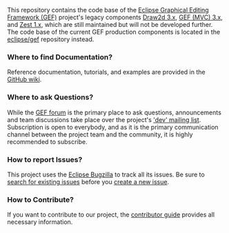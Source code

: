 This repository contains the code base of the [Eclipse Graphical Editing Framework (GEF)](http://www.eclipse.org/gef/) project's legacy components [Draw2d 3.x](https://www.eclipse.org/gef/draw2d/index.php), [GEF (MVC) 3.x](https://www.eclipse.org/gef/gef_mvc/index.php), and [Zest 1.x](https://www.eclipse.org/gef/zest/index.php), which are still maintained but will not be developed further. The code base of the current GEF production components is located in the [eclipse/gef](https://github.com/eclipse/gef) repository instead.

### Where to find Documentation?
Reference documentation, tutorials, and examples are provided in the [GitHub wiki](https://github.com/eclipse/gef-legacy/wiki).

### Where to ask Questions?
While the [GEF forum](https://www.eclipse.org/forums/index.php?t=thread&frm_id=81) is the primary place to ask questions, announcements and team discussions take place over the project's ['dev' mailing list](https://dev.eclipse.org/mailman/listinfo/gef-dev). 
Subscription is open to everybody, and as it is the primary communication channel between the project team and the community, it is highly recommended to subscribe.

### How to report Issues?
This project uses the [Eclipse Bugzilla](https://bugs.eclipse.org/bugs) to track all its issues. Be sure to [search for existing issues](https://bugs.eclipse.org/bugs/buglist.cgi?product=GEF) before you [create a new issue](https://bugs.eclipse.org/bugs/enter_bug.cgi?product=GEF).

### How to Contribute?
If you want to contribute to our project, the [contributor guide](https://wiki.eclipse.org/GEF/Contributor_Guide) provides all necessary information.
